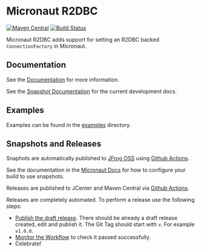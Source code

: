 # Micronaut R2DBC

[![Maven Central](https://img.shields.io/maven-central/v/io.micronaut.r2dbc/micronaut-r2dbc.svg?label=Maven%20Central)](https://search.maven.org/search?q=g:%22io.micronaut.r2dbc%22%20AND%20a:%22micronaut-r2dbc%22)
[![Build Status](https://github.com/micronaut-projects/micronaut-r2dbc/workflows/Java%20CI/badge.svg)](https://github.com/micronaut-projects/micronaut-r2dbc/actions)

Micronaut R2DBC adds support for setting an R2DBC backed `ConnectionFactory` in Micronaut.

## Documentation

See the [Documentation](https://micronaut-projects.github.io/micronaut-r2dbc/latest/guide/) for more information. 

See the [Snapshot Documentation](https://micronaut-projects.github.io/micronaut-r2dbc/snapshot/guide/) for the current development docs.

## Examples

Examples can be found in the [examples](https://github.com/micronaut-projects/micronaut-r2dbc/tree/master/examples) directory.

## Snapshots and Releases

Snaphots are automatically published to [JFrog OSS](https://oss.jfrog.org/artifactory/oss-snapshot-local/) using [Github Actions](https://github.com/micronaut-projects/micronaut-r2dbc/actions).

See the documentation in the [Micronaut Docs](https://docs.micronaut.io/latest/guide/index.html#usingsnapshots) for how to configure your build to use snapshots.

Releases are published to JCenter and Maven Central via [Github Actions](https://github.com/micronaut-projects/micronaut-r2dbc/actions).

Releases are completely automated. To perform a release use the following steps:

* [Publish the draft release](https://github.com/micronaut-projects/micronaut-r2dbc/releases). There should be already a draft release created, edit and publish it. The Git Tag should start with `v`. For example `v1.0.0`.
* [Monitor the Workflow](https://github.com/micronaut-projects/micronaut-r2dbc/actions?query=workflow%3ARelease) to check it passed successfully.
* Celebrate!
